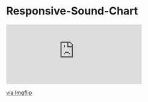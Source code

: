 # Responsive-Sound-Chart

<div style="width:360px;max-width:100%;"><div style="height:0;padding-bottom:44.17%;position:relative;"><iframe width="360" height="159" style="position:absolute;top:0;left:0;width:100%;height:100%;" frameBorder="0" src="https://imgflip.com/embed/3y4c5h"></iframe></div><p><a href="https://imgflip.com/gif/3y4c5h">via Imgflip</a></p></div>
